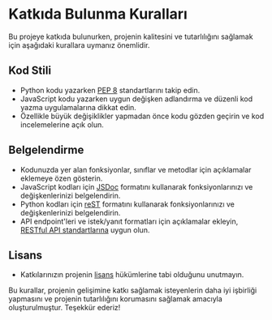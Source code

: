 # Katkıda Bulunma Kuralları

Bu projeye katkıda bulunurken, projenin kalitesini ve tutarlılığını sağlamak için aşağıdaki kurallara uymanız önemlidir.

## Kod Stili

- Python kodu yazarken [PEP 8](https://www.python.org/dev/peps/pep-0008/) standartlarını takip edin.
- JavaScript kodu yazarken uygun değişken adlandırma ve düzenli kod yazma uygulamalarına dikkat edin.
- Özellikle büyük değişiklikler yapmadan önce kodu gözden geçirin ve kod incelemelerine açık olun.

## Belgelendirme

- Kodunuzda yer alan fonksiyonlar, sınıflar ve metodlar için açıklamalar eklemeye özen gösterin.
- JavaScript kodları için [JSDoc](https://jsdoc.app/) formatını kullanarak fonksiyonlarınızı ve değişkenlerinizi belgelendirin.
- Python kodları için [reST](https://docutils.sourceforge.io/rst.html) formatını kullanarak fonksiyonlarınızı ve değişkenlerinizi belgelendirin.
- API endpoint'leri ve istek/yanıt formatları için açıklamalar ekleyin, [RESTful API standartlarına](https://restfulapi.net/) uygun olun.

## Lisans

- Katkılarınızın projenin [lisans](LICENSE) hükümlerine tabi olduğunu unutmayın.

Bu kurallar, projenin gelişimine katkı sağlamak isteyenlerin daha iyi işbirliği yapmasını ve projenin tutarlılığını korumasını sağlamak amacıyla oluşturulmuştur. Teşekkür ederiz!
